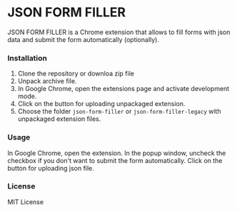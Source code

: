 # JSON FORM FILLER

JSON FORM FILLER is a Chrome extension that allows to fill forms with json data and submit the form automatically (optionally).


### Installation

1. Clone the repository or downloa zip file
2. Unpack archive file.
3. In Google Chrome, open the extensions page and activate development mode.
4. Click on the button for uploading unpackaged extension.
5. Choose the folder `json-form-filler` or `json-form-filler-legacy` with unpackaged extension files.

### Usage

In Google Chrome, open the extension.
In the popup window, uncheck the checkbox if you don't want to submit the form automatically.
Click on the button for uploading json file.


### License

MIT License